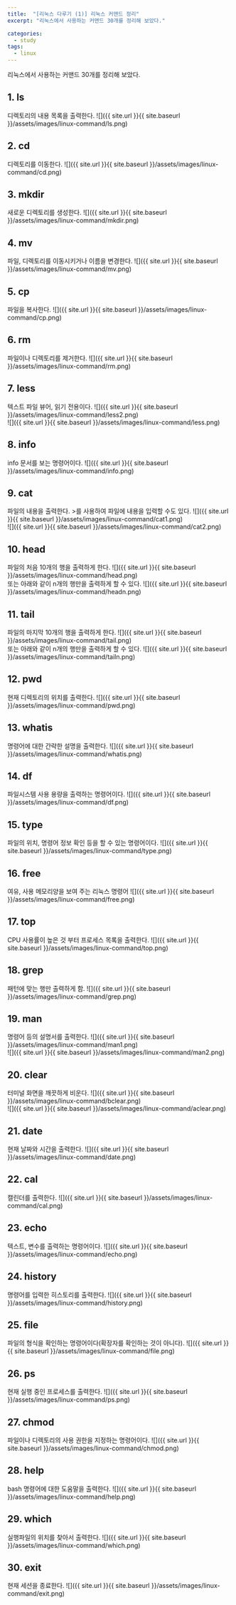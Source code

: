 ```yaml
---
title:  "[리눅스 다루기 (1)] 리눅스 커맨드 정리"
excerpt: "리눅스에서 사용하는 커맨드 30개를 정리해 보았다."

categories:
  - study
tags:
  - linux
---
```


리눅스에서 사용하는 커맨드 30개를 정리해 보았다.

## 1. ls
디렉토리의 내용 목록을 출력한다.
![]({{ site.url }}{{ site.baseurl }}/assets/images/linux-command/ls.png)

## 2. cd
디렉토리를 이동한다.
![]({{ site.url }}{{ site.baseurl }}/assets/images/linux-command/cd.png)

## 3. mkdir
새로운 디렉토리를 생성한다.
![]({{ site.url }}{{ site.baseurl }}/assets/images/linux-command/mkdir.png)

## 4. mv
파일, 디렉토리를 이동시키거나 이름을 변경한다.
![]({{ site.url }}{{ site.baseurl }}/assets/images/linux-command/mv.png)

## 5. cp
파일을 복사한다.
![]({{ site.url }}{{ site.baseurl }}/assets/images/linux-command/cp.png)

## 6. rm
파일이나 디렉토리를 제거한다.
![]({{ site.url }}{{ site.baseurl }}/assets/images/linux-command/rm.png)

## 7. less
텍스트 파일 뷰어, 읽기 전용이다.
![]({{ site.url }}{{ site.baseurl }}/assets/images/linux-command/less2.png)  
![]({{ site.url }}{{ site.baseurl }}/assets/images/linux-command/less.png)

## 8. info
info 문서를 보는 명령어이다.
![]({{ site.url }}{{ site.baseurl }}/assets/images/linux-command/info.png)

## 9. cat
파일의 내용을 출력한다. >를 사용하여 파일에 내용을 입력할 수도 있다.
![]({{ site.url }}{{ site.baseurl }}/assets/images/linux-command/cat1.png)  
![]({{ site.url }}{{ site.baseurl }}/assets/images/linux-command/cat2.png)

## 10. head
파일의 처음 10개의 행을 출력하게 한다.
![]({{ site.url }}{{ site.baseurl }}/assets/images/linux-command/head.png)  
또는 아래와 같이 n개의 행만을 출력하게 할 수 있다.
![]({{ site.url }}{{ site.baseurl }}/assets/images/linux-command/headn.png)

## 11. tail
파일의 마지막 10개의 행을 출력하게 한다.
![]({{ site.url }}{{ site.baseurl }}/assets/images/linux-command/tail.png)  
또는 아래와 같이 n개의 행만을 출력하게 할 수 있다.
![]({{ site.url }}{{ site.baseurl }}/assets/images/linux-command/tailn.png)

## 12. pwd
현재 디렉토리의 위치를 출력한다.
![]({{ site.url }}{{ site.baseurl }}/assets/images/linux-command/pwd.png)

## 13. whatis
명령어에 대한 간략한 설명을 출력한다.
![]({{ site.url }}{{ site.baseurl }}/assets/images/linux-command/whatis.png)  

## 14. df
파일시스템 사용 용량을 출력하는 명령어이다.
![]({{ site.url }}{{ site.baseurl }}/assets/images/linux-command/df.png)

## 15. type
파일의 위치, 명령어 정보 확인 등을 할 수 있는 명령어이다.
![]({{ site.url }}{{ site.baseurl }}/assets/images/linux-command/type.png)

## 16. free
여유, 사용 메모리양을 보여 주는 리눅스 명령어
![]({{ site.url }}{{ site.baseurl }}/assets/images/linux-command/free.png)

## 17. top
CPU 사용률이 높은 것 부터 프로세스 목록을 출력한다.
![]({{ site.url }}{{ site.baseurl }}/assets/images/linux-command/top.png)

## 18. grep
패턴에 맞는 행만 출력하게 함.
![]({{ site.url }}{{ site.baseurl }}/assets/images/linux-command/grep.png)

## 19. man
명령어 등의 설명서를 출력한다.
![]({{ site.url }}{{ site.baseurl }}/assets/images/linux-command/man1.png)  
![]({{ site.url }}{{ site.baseurl }}/assets/images/linux-command/man2.png)

## 20. clear
터미널 화면을 깨끗하게 비운다.
![]({{ site.url }}{{ site.baseurl }}/assets/images/linux-command/bclear.png)  
![]({{ site.url }}{{ site.baseurl }}/assets/images/linux-command/aclear.png)

## 21. date
현재 날짜와 시간을 출력한다.
![]({{ site.url }}{{ site.baseurl }}/assets/images/linux-command/date.png)

## 22. cal
캘린더를 출력한다.
![]({{ site.url }}{{ site.baseurl }}/assets/images/linux-command/cal.png)

## 23. echo
텍스트, 변수를 출력하는 명령어이다.
![]({{ site.url }}{{ site.baseurl }}/assets/images/linux-command/echo.png)

## 24. history
명령어를 입력한 히스토리를 출력한다.
![]({{ site.url }}{{ site.baseurl }}/assets/images/linux-command/history.png)

## 25. file
파일의 형식을 확인하는 명령어이다(확장자를 확인하는 것이 아니다).
![]({{ site.url }}{{ site.baseurl }}/assets/images/linux-command/file.png)

## 26. ps
현재 실행 중인 프로세스를 출력한다.
![]({{ site.url }}{{ site.baseurl }}/assets/images/linux-command/ps.png)

## 27. chmod
파일이나 디렉토리의 사용 권한을 지정하는 명령어이다.
![]({{ site.url }}{{ site.baseurl }}/assets/images/linux-command/chmod.png)

## 28. help
bash 명령어에 대한 도움말을 출력한다.
![]({{ site.url }}{{ site.baseurl }}/assets/images/linux-command/help.png)

## 29. which
실행파일의 위치를 찾아서 출력한다.
![]({{ site.url }}{{ site.baseurl }}/assets/images/linux-command/which.png)

## 30. exit
현재 세션을 종료한다.
![]({{ site.url }}{{ site.baseurl }}/assets/images/linux-command/exit.png)
